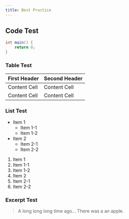 ```yaml
---
title: Best Practice
---
```


## Code Test

```java
int main() {
    return 0;
}
```

### Table Test

| First Header  | Second Header |
| ------------- | ------------- |
| Content Cell  | Content Cell  |
| Content Cell  | Content Cell  |

### List Test

* Item 1
  * Item 1-1
  * Item 1-2
* Item 2
  * Item 2-1
  * Item 2-2

1. Item 1
  1. Item 1-1
  1. Item 1-2
1. Item 2
  1. Item 2-1
  1. Item 2-2

### Excerpt Test

> A long long long time ago...
> There was a an apple.

